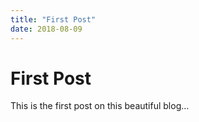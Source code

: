 ```yaml
---
title: "First Post"
date: 2018-08-09
---
```


# First Post
This is the first post on this beautiful blog...
